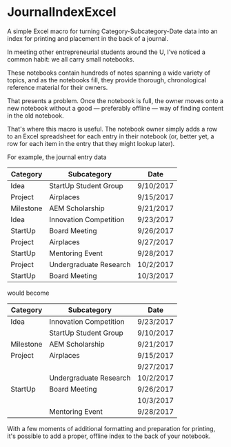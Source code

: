 # JournalIndexExcel
A simple Excel macro for turning Category-Subcategory-Date data into an index for printing and placement in the back of a journal.

In meeting other entrepreneurial students around the U, I've noticed a common habit: we all carry small notebooks. 

These notebooks contain hundreds of notes spanning a wide variety of topics, and as the notebooks fill, they provide thorough, chronological reference material for their owners.

That presents a problem. Once the notebook is full, the owner moves onto a new notebook without a good &mdash; preferably offline &mdash; way of finding content in the old notebook.

That's where this macro is useful. The notebook owner simply adds a row to an Excel spreadsheet for each entry in their notebook (or, better yet, a row for each item in the entry that they might lookup later).

For example, the journal entry data

| Category  | Subcategory             | Date      |
| --------- | ----------------------- | :--------:|
| Idea      | StartUp Student Group   | 9/10/2017 |
| Project   | Airplaces               | 9/15/2017 |
| Milestone | AEM Scholarship         | 9/21/2017 |
| Idea      | Innovation Competition  | 9/23/2017 |
| StartUp   | Board Meeting           | 9/26/2017 |
| Project   | Airplaces               | 9/27/2017 |
| StartUp   | Mentoring Event         | 9/28/2017 |
| Project   | Undergraduate Research  | 10/2/2017 |
| StartUp   | Board Meeting           | 10/3/2017 |

would become

| Category  | Subcategory             | Date      |
| --------- | ----------------------- | :--------:|
| Idea      | Innovation Competition  | 9/23/2017 |
|           | StartUp Student Group   | 9/10/2017 |
| Milestone | AEM Scholarship         | 9/21/2017 |
| Project   | Airplaces               | 9/15/2017 |
|           |                         | 9/27/2017 |
|           | Undergraduate Research  | 10/2/2017 |
| StartUp   | Board Meeting           | 9/26/2017 |
|           |                         | 10/3/2017 |
|           | Mentoring Event         | 9/28/2017 |

With a few moments of additional formatting and preparation for printing, it's possible to add a proper, offline index to the back of your notebook.
